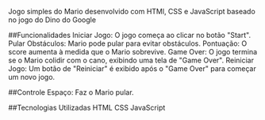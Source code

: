 Jogo simples do Mario desenvolvido com HTMl, CSS e JavaScript baseado no jogo do Dino do Google

##Funcionalidades
Iniciar Jogo: O jogo começa ao clicar no botão "Start".
Pular Obstáculos: Mario pode pular para evitar obstáculos.
Pontuação: O score aumenta à medida que o Mario sobrevive.
Game Over: O jogo termina se o Mario colidir com o cano, exibindo uma tela de "Game Over".
Reiniciar Jogo: Um botão de "Reiniciar" é exibido após o "Game Over" para começar um novo jogo.

##Controle
Espaço: Faz o Mario pular.

##Tecnologias Utilizadas
HTML
CSS
JavaScript

